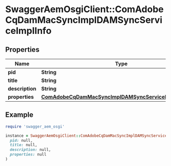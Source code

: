 # SwaggerAemOsgiClient::ComAdobeCqDamMacSyncImplDAMSyncServiceImplInfo

## Properties

| Name | Type | Description | Notes |
| ---- | ---- | ----------- | ----- |
| **pid** | **String** |  | [optional] |
| **title** | **String** |  | [optional] |
| **description** | **String** |  | [optional] |
| **properties** | [**ComAdobeCqDamMacSyncImplDAMSyncServiceImplProperties**](ComAdobeCqDamMacSyncImplDAMSyncServiceImplProperties.md) |  | [optional] |

## Example

```ruby
require 'swagger_aem_osgi'

instance = SwaggerAemOsgiClient::ComAdobeCqDamMacSyncImplDAMSyncServiceImplInfo.new(
  pid: null,
  title: null,
  description: null,
  properties: null
)
```


